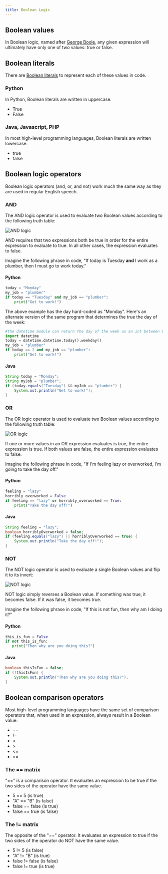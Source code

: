 ```yaml
---
title: Boolean Logic
---
```


## Boolean values

In Boolean logic, named after [George
Boole](https://wikipedia.org/George_Boole), any given expression will
ultimately have only one of two values: true or false.

## Boolean literals

There are [Boolean literals](./variables-literals-expressions#boolean-literals)
to represent each of these values in code.

### Python

In Python, Boolean literals are written in uppercase.

- True
- False

### Java, Javascript, PHP

In most high-level programming languages, Boolean literals are written
lowercase.

- true
- false

## Boolean logic operators

Boolean logic operators (and, or, and not) work much the same way as
they are used in regular English speech.

### AND

The AND logic operator is used to evaluate two Boolean values according
to the following truth table:

![AND logic](../assets/boolean-logic/And_logic_truth_table.png)

AND requires that two expressions both be true in order for the entire
expression to evaluate to true. In all other cases, the expression
evaluates to false.

Imagine the following phrase in code, \"If today is Tuesday **and** I
work as a plumber, then I must go to work today.\"

#### Python

```python
today = "Monday"
my_job = "plumber"
if today == "Tuesday" and my_job == "plumber":
    print("Get to work!")
```

The above example has the day hard-coded as \"Monday\". Here\'s an
alternate version of the same program that determines the true the day
of the week:

```python
#the datetime module can return the day of the week as an int between 0 to 6, representing the days from Monday to Sunday
import datetime
today = datetime.datetime.today().weekday()
my_job = "plumber"
if today == 2 and my_job == "plumber":
    print("Get to work!")
```

#### Java

```java
String today = "Monday";
String myJob = "plumber";
if (today.equals("Tuesday") && myJob == "plumber") {
    System.out.println("Get to work!");
}
```

### OR

The OR logic operator is used to evaluate two Boolean values according
to the following truth table:

![OR logic](../assets/boolean-logic/Or_logic_truth_table.png)

If one or more values in an OR expression evaluates is true, the entire
expression is true. If both values are false, the entire expression
evaluates to false.

Imagine the following phrase in code, \"If I\'m feeling lazy or
overworked, I\'m going to take the day off.\"

#### Python

```python
feeling = "lazy"
horribly_overworked = False
if feeling == "lazy" or horribly_overworked == True:
    print("Take the day off!")
```

#### Java

```java
String feeling = "lazy";
boolean horriblyOverworked = false;
if (feeling.equals("lazy") || horriblyOverworked == true) {
    System.out.println("Take the day off!");
}
```

### NOT

The NOT logic operator is used to evaluate a single Boolean values and
flip it to its invert:

![NOT logic](../assets/boolean-logic/Not_logic_truth_table.png)

NOT logic simply reverses a Boolean value. If something was true, it
becomes false. If it was false, it becomes true.

Imagine the following phrase in code, "If this is not fun, then why am
I doing it?"

#### Python

```python
this_is_fun = False
if not this_is_fun:
   print("Then why are you doing this?")
```

#### Java

```java
boolean thisIsFun = false;
if (!thisIsFun) {
    System.out.println("Then why are you doing this?");
}
```

## Boolean comparison operators

Most high-level programming languages have the same set of comparison
operators that, when used in an expression, always result in a Boolean
value:

- ==
- !=
- \<
- \>
- \<=
- \>=

### The == matrix

"==" is a comparison operator. It evaluates an expression to be true if
the two sides of the operator have the same value.

- 5 == 5 (is true)
- \"A\" == \"B\" (is false)
- false == false (is true)
- false == true (is false)

### The != matrix

The opposite of the "==" operator. It evaluates an expression to true if
the two sides of the operator do NOT have the same value.

- 5 != 5 (is false)
- \"A\" != \"B\" (is true)
- false != false (is false)
- false != true (is true)
